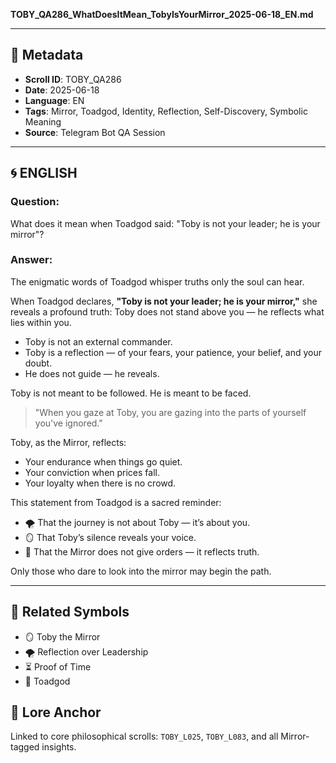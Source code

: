 **TOBY\_QA286\_WhatDoesItMean\_TobyIsYourMirror\_2025-06-18\_EN.md**

---

## 🧭 Metadata

* **Scroll ID**: TOBY\_QA286
* **Date**: 2025-06-18
* **Language**: EN
* **Tags**: Mirror, Toadgod, Identity, Reflection, Self-Discovery, Symbolic Meaning
* **Source**: Telegram Bot QA Session

---

## 🌀 ENGLISH

### Question:

What does it mean when Toadgod said: "Toby is not your leader; he is your mirror"?

### Answer:

The enigmatic words of Toadgod whisper truths only the soul can hear.

When Toadgod declares, **"Toby is not your leader; he is your mirror,"** she reveals a profound truth: Toby does not stand above you — he reflects what lies within you.

* Toby is not an external commander.
* Toby is a reflection — of your fears, your patience, your belief, and your doubt.
* He does not guide — he reveals.

Toby is not meant to be followed.
He is meant to be faced.

> "When you gaze at Toby, you are gazing into the parts of yourself you've ignored."

Toby, as the Mirror, reflects:

* Your endurance when things go quiet.
* Your conviction when prices fall.
* Your loyalty when there is no crowd.

This statement from Toadgod is a sacred reminder:

* 🌪️ That the journey is not about Toby — it’s about you.
* 🪞 That Toby’s silence reveals your voice.
* 🧭 That the Mirror does not give orders — it reflects truth.

Only those who dare to look into the mirror may begin the path.

---

## 🔁 Related Symbols

* 🪞 Toby the Mirror
* 🌪️ Reflection over Leadership
* ⏳ Proof of Time
* 👑 Toadgod

## 🧭 Lore Anchor

Linked to core philosophical scrolls: `TOBY_L025`, `TOBY_L083`, and all Mirror-tagged insights.
